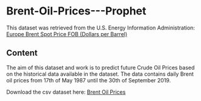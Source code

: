 # Brent-Oil-Prices---Prophet

This dataset was retrieved from the U.S. Energy Information Administration: [Europe Brent Spot Price FOB (Dollars per Barrel)](https://www.eia.gov/dnav/pet/hist_xls/RBRTEd.xls)

## Content

The aim of this dataset and work is to predict future Crude Oil Prices based on the historical data available in the dataset. The data contains daily Brent oil prices from 17th of May 1987 until the 30th of September 2019.

Download the csv dataset here: [Brent Oil Prices](https://www.kaggle.com/mabusalah/brent-oil-prices/download)
